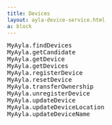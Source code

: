 ```yaml
---
title: Devices
layout: ayla-device-service.html
a: block
---
```


<pre>
MyAyla.findDevices
MyAyla.getCandidate
MyAyla.getDevice
MyAyla.getDevices
MyAyla.registerDevice
MyAyla.resetDevice
MyAyla.transferOwnership
MyAyla.unregisterDevice
MyAyla.updateDevice
MyAyla.updateDeviceLocation
MyAyla.updateDeviceName
</pre>
